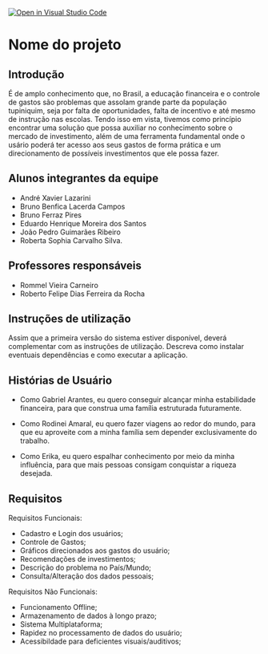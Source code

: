 [![Open in Visual Studio Code](https://classroom.github.com/assets/open-in-vscode-718a45dd9cf7e7f842a935f5ebbe5719a5e09af4491e668f4dbf3b35d5cca122.svg)](https://classroom.github.com/online_ide?assignment_repo_id=11674324&assignment_repo_type=AssignmentRepo)
# Nome do projeto
## Introdução
É de amplo conhecimento que, no Brasil, a educação financeira e o controle de gastos são problemas que assolam grande parte da população tupiniquim, seja por falta de oportunidades, falta de incentivo e até mesmo de instrução nas escolas. 
Tendo isso em vista, tivemos como princípio encontrar uma solução que possa auxiliar no conhecimento sobre o mercado de investimento, além de uma ferramenta fundamental onde o usário poderá ter acesso aos seus gastos de forma prática e um direcionamento de possíveis investimentos que ele possa fazer.

## Alunos integrantes da equipe

 - André Xavier Lazarini
 - Bruno Benfica Lacerda Campos
 - Bruno Ferraz Pires
 - Eduardo Henrique Moreira dos Santos
 - João Pedro Guimarães Ribeiro
 - Roberta Sophia Carvalho Silva.

## Professores responsáveis

* Rommel Vieira Carneiro
* Roberto Felipe Dias Ferreira da Rocha

## Instruções de utilização

Assim que a primeira versão do sistema estiver disponível, deverá complementar com as instruções de utilização. Descreva como instalar eventuais dependências e como executar a aplicação.

## Histórias de Usuário

- Como Gabriel Arantes, eu quero conseguir alcançar minha estabilidade financeira, para que construa uma família estruturada futuramente.

- Como Rodinei Amaral, eu quero fazer viagens ao redor do mundo, para que eu aproveite com a minha família sem depender exclusivamente do trabalho.

- Como Erika, eu quero espalhar conhecimento por meio da minha influência, para que mais pessoas consigam conquistar a riqueza desejada.

## Requisitos

Requisitos Funcionais:

- Cadastro e Login dos usuários;
- Controle de Gastos;
- Gráficos direcionados aos gastos do usuário;
- Recomendações de investimentos;
- Descrição do problema no País/Mundo;
- Consulta/Alteração dos dados pessoais;

Requisitos Não Funcionais:

- Funcionamento Offline;
- Armazenamento de dados à longo prazo;
- Sistema Multiplataforma;
- Rapidez no processamento de dados do usuário;
- Acessibildade para deficientes visuais/auditivos;
